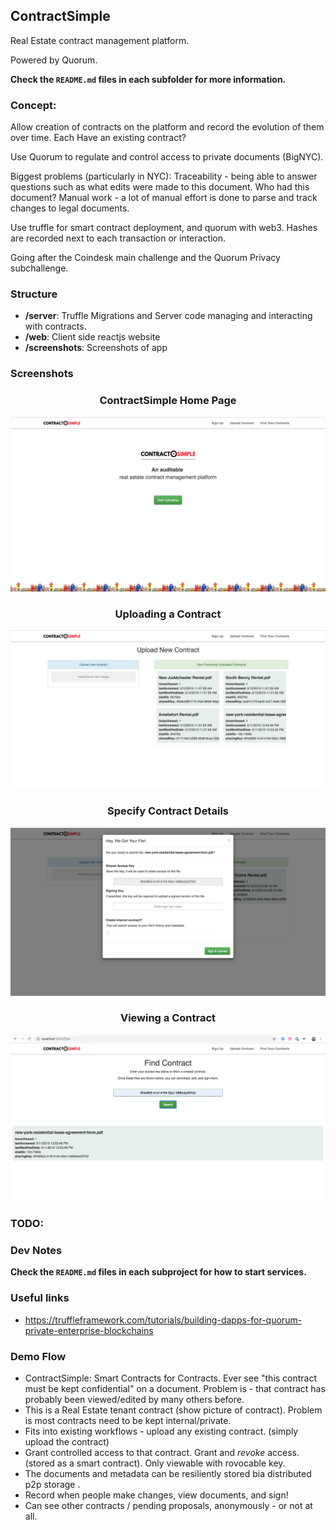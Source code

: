 ContractSimple
---

Real Estate contract management platform.

Powered by Quorum.

<b>Check the `README.md` files in each subfolder for more information.</b>

### Concept:

Allow creation of contracts on the platform and record the evolution of them over time. Each Have an existing contract?

Use Quorum to regulate and control access to private documents (BigNYC).

Biggest problems (particularly in NYC):
Traceability - being able to answer questions such as what edits were made to this document. Who had this document?
Manual work - a lot of manual effort is done to parse and track changes to legal documents.

Use truffle for smart contract deployment, and quorum with web3. Hashes are recorded next to each transaction or interaction.

Going after the Coindesk main challenge and the Quorum Privacy subchallenge.

### Structure

<ul>
    <li><b>/server</b>: Truffle Migrations and Server code managing and interacting with contracts.</li>
    <li><b>/web</b>: Client side reactjs website</li>
    <li><b>/screenshots</b>: Screenshots of app</b></li>  
</ul>

### Screenshots

<div width="400" style="text-align:center">
    <h3>ContractSimple Home Page</h3>
        <img src="./screenshots/home.png" width="600" style="margin: 0 auto"/>
    <h3>Uploading a Contract</h3>
        <img src="./screenshots/upload.png" width="600" style="margin: 0 auto"/>
    <h3>Specify Contract Details</h3>
        <img src="./screenshots/details.png" width="600" style="margin: 0 auto"/>
    <h3>Viewing a Contract</h3>
        <img src="./screenshots/view.png" width="600" style="margin: 0 auto"/>
</div>

### TODO:

### Dev Notes
<b>Check the `README.md` files in each subproject for how to start services.</b>

### Useful links
* https://truffleframework.com/tutorials/building-dapps-for-quorum-private-enterprise-blockchains

### Demo Flow
* ContractSimple: Smart Contracts for Contracts. Ever see "this contract must be kept confidential" on a document. Problem is - that contract has probably been viewed/edited by many others before.
* This is a Real Estate tenant contract (show picture of contract). Problem is most contracts need to be kept internal/private.
* Fits into existing workflows - upload any existing contract. (simply upload the contract)
* Grant controlled access to that contract. Grant and *revoke* access. (stored as a smart contract). Only viewable with rovocable key.
* The documents and metadata can be resiliently stored bia distributed p2p storage .
* Record when people make changes, view documents, and sign!
* Can see other contracts / pending proposals, anonymously - or not at all.
